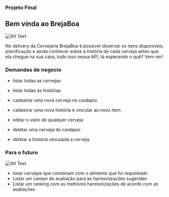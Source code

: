 ### Projeto Final

## Bem vinda ao BrejaBoa
![Alt Text](https://acegif.com/wp-content/gif/beer-77.gif)

No delivery da Cervejaria BrejaBoa é possivel observar os itens disponiveis, precificação e ainda conhecer sobre a história de cada cerveja antes que ela chegue na sua casa, tudo isso nessa API, tá esperando o quê? Vem ver! <br />

### Demandas de negocio
- listar todas as cervejas <br />
- listar todas as histórias <br />

- cadastrar uma nova cerveja no cardapio<br />
- cadastrar uma nova história e vincular ao novo item <br />

- editar o valor de qualquer cerveja <br />

- deletar uma cerveja do cardapio <br />
- deletar a história vinculada a cerveja <br />

### Para o futuro<br />
![Alt Text](https://acegif.com/wp-content/gif/beer-2151.gif)

- listar cervejas que combinam com o alimento que foi requisitado <br />
- Listar um campo de avaliação para as harmonizações sugeridas <br />
- Listar um ranking com as melhores harmonizações de acordo com as avaliações <br />